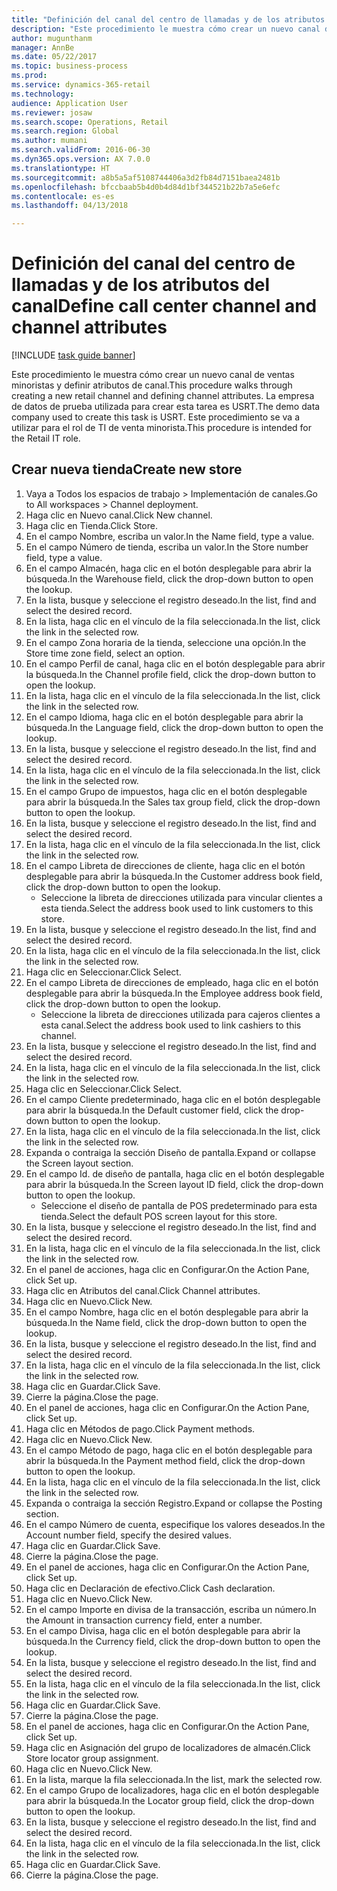 ```yaml
--- 
title: "Definición del canal del centro de llamadas y de los atributos del canal"
description: "Este procedimiento le muestra cómo crear un nuevo canal de ventas minoristas y definir atributos de canal."
author: mugunthanm
manager: AnnBe
ms.date: 05/22/2017
ms.topic: business-process
ms.prod: 
ms.service: dynamics-365-retail
ms.technology: 
audience: Application User
ms.reviewer: josaw
ms.search.scope: Operations, Retail
ms.search.region: Global
ms.author: mumani
ms.search.validFrom: 2016-06-30
ms.dyn365.ops.version: AX 7.0.0
ms.translationtype: HT
ms.sourcegitcommit: a8b5a5af5108744406a3d2fb84d7151baea2481b
ms.openlocfilehash: bfccbaab5b4d0b4d84d1bf344521b22b7a5e6efc
ms.contentlocale: es-es
ms.lasthandoff: 04/13/2018

---
```

# <a name="define-call-center-channel-and-channel-attributes"></a><span data-ttu-id="1b871-103">Definición del canal del centro de llamadas y de los atributos del canal</span><span class="sxs-lookup"><span data-stu-id="1b871-103">Define call center channel and channel attributes</span></span>

[!INCLUDE [task guide banner](../includes/task-guide-banner.md)]

<span data-ttu-id="1b871-104">Este procedimiento le muestra cómo crear un nuevo canal de ventas minoristas y definir atributos de canal.</span><span class="sxs-lookup"><span data-stu-id="1b871-104">This procedure walks through creating a new retail channel and defining channel attributes.</span></span> <span data-ttu-id="1b871-105">La empresa de datos de prueba utilizada para crear esta tarea es USRT.</span><span class="sxs-lookup"><span data-stu-id="1b871-105">The demo data company used to create this task is USRT.</span></span> <span data-ttu-id="1b871-106">Este procedimiento se va a utilizar para el rol de TI de venta minorista.</span><span class="sxs-lookup"><span data-stu-id="1b871-106">This procedure is intended for the Retail IT role.</span></span>


## <a name="create-new-store"></a><span data-ttu-id="1b871-107">Crear nueva tienda</span><span class="sxs-lookup"><span data-stu-id="1b871-107">Create new store</span></span>
1. <span data-ttu-id="1b871-108">Vaya a Todos los espacios de trabajo > Implementación de canales.</span><span class="sxs-lookup"><span data-stu-id="1b871-108">Go to All workspaces > Channel deployment.</span></span>
2. <span data-ttu-id="1b871-109">Haga clic en Nuevo canal.</span><span class="sxs-lookup"><span data-stu-id="1b871-109">Click New channel.</span></span>
3. <span data-ttu-id="1b871-110">Haga clic en Tienda.</span><span class="sxs-lookup"><span data-stu-id="1b871-110">Click Store.</span></span>
4. <span data-ttu-id="1b871-111">En el campo Nombre, escriba un valor.</span><span class="sxs-lookup"><span data-stu-id="1b871-111">In the Name field, type a value.</span></span>
5. <span data-ttu-id="1b871-112">En el campo Número de tienda, escriba un valor.</span><span class="sxs-lookup"><span data-stu-id="1b871-112">In the Store number field, type a value.</span></span>
6. <span data-ttu-id="1b871-113">En el campo Almacén, haga clic en el botón desplegable para abrir la búsqueda.</span><span class="sxs-lookup"><span data-stu-id="1b871-113">In the Warehouse field, click the drop-down button to open the lookup.</span></span>
7. <span data-ttu-id="1b871-114">En la lista, busque y seleccione el registro deseado.</span><span class="sxs-lookup"><span data-stu-id="1b871-114">In the list, find and select the desired record.</span></span>
8. <span data-ttu-id="1b871-115">En la lista, haga clic en el vínculo de la fila seleccionada.</span><span class="sxs-lookup"><span data-stu-id="1b871-115">In the list, click the link in the selected row.</span></span>
9. <span data-ttu-id="1b871-116">En el campo Zona horaria de la tienda, seleccione una opción.</span><span class="sxs-lookup"><span data-stu-id="1b871-116">In the Store time zone field, select an option.</span></span>
10. <span data-ttu-id="1b871-117">En el campo Perfil de canal, haga clic en el botón desplegable para abrir la búsqueda.</span><span class="sxs-lookup"><span data-stu-id="1b871-117">In the Channel profile field, click the drop-down button to open the lookup.</span></span>
11. <span data-ttu-id="1b871-118">En la lista, haga clic en el vínculo de la fila seleccionada.</span><span class="sxs-lookup"><span data-stu-id="1b871-118">In the list, click the link in the selected row.</span></span>
12. <span data-ttu-id="1b871-119">En el campo Idioma, haga clic en el botón desplegable para abrir la búsqueda.</span><span class="sxs-lookup"><span data-stu-id="1b871-119">In the Language field, click the drop-down button to open the lookup.</span></span>
13. <span data-ttu-id="1b871-120">En la lista, busque y seleccione el registro deseado.</span><span class="sxs-lookup"><span data-stu-id="1b871-120">In the list, find and select the desired record.</span></span>
14. <span data-ttu-id="1b871-121">En la lista, haga clic en el vínculo de la fila seleccionada.</span><span class="sxs-lookup"><span data-stu-id="1b871-121">In the list, click the link in the selected row.</span></span>
15. <span data-ttu-id="1b871-122">En el campo Grupo de impuestos, haga clic en el botón desplegable para abrir la búsqueda.</span><span class="sxs-lookup"><span data-stu-id="1b871-122">In the Sales tax group field, click the drop-down button to open the lookup.</span></span>
16. <span data-ttu-id="1b871-123">En la lista, busque y seleccione el registro deseado.</span><span class="sxs-lookup"><span data-stu-id="1b871-123">In the list, find and select the desired record.</span></span>
17. <span data-ttu-id="1b871-124">En la lista, haga clic en el vínculo de la fila seleccionada.</span><span class="sxs-lookup"><span data-stu-id="1b871-124">In the list, click the link in the selected row.</span></span>
18. <span data-ttu-id="1b871-125">En el campo Libreta de direcciones de cliente, haga clic en el botón desplegable para abrir la búsqueda.</span><span class="sxs-lookup"><span data-stu-id="1b871-125">In the Customer address book field, click the drop-down button to open the lookup.</span></span>
    * <span data-ttu-id="1b871-126">Seleccione la libreta de direcciones utilizada para vincular clientes a esta tienda.</span><span class="sxs-lookup"><span data-stu-id="1b871-126">Select the address book used to link customers to this store.</span></span>  
19. <span data-ttu-id="1b871-127">En la lista, busque y seleccione el registro deseado.</span><span class="sxs-lookup"><span data-stu-id="1b871-127">In the list, find and select the desired record.</span></span>
20. <span data-ttu-id="1b871-128">En la lista, haga clic en el vínculo de la fila seleccionada.</span><span class="sxs-lookup"><span data-stu-id="1b871-128">In the list, click the link in the selected row.</span></span>
21. <span data-ttu-id="1b871-129">Haga clic en Seleccionar.</span><span class="sxs-lookup"><span data-stu-id="1b871-129">Click Select.</span></span>
22. <span data-ttu-id="1b871-130">En el campo Libreta de direcciones de empleado, haga clic en el botón desplegable para abrir la búsqueda.</span><span class="sxs-lookup"><span data-stu-id="1b871-130">In the Employee address book field, click the drop-down button to open the lookup.</span></span>
    * <span data-ttu-id="1b871-131">Seleccione la libreta de direcciones utilizada para cajeros clientes a esta canal.</span><span class="sxs-lookup"><span data-stu-id="1b871-131">Select the address book used to link cashiers to this channel.</span></span>  
23. <span data-ttu-id="1b871-132">En la lista, busque y seleccione el registro deseado.</span><span class="sxs-lookup"><span data-stu-id="1b871-132">In the list, find and select the desired record.</span></span>
24. <span data-ttu-id="1b871-133">En la lista, haga clic en el vínculo de la fila seleccionada.</span><span class="sxs-lookup"><span data-stu-id="1b871-133">In the list, click the link in the selected row.</span></span>
25. <span data-ttu-id="1b871-134">Haga clic en Seleccionar.</span><span class="sxs-lookup"><span data-stu-id="1b871-134">Click Select.</span></span>
26. <span data-ttu-id="1b871-135">En el campo Cliente predeterminado, haga clic en el botón desplegable para abrir la búsqueda.</span><span class="sxs-lookup"><span data-stu-id="1b871-135">In the Default customer field, click the drop-down button to open the lookup.</span></span>
27. <span data-ttu-id="1b871-136">En la lista, haga clic en el vínculo de la fila seleccionada.</span><span class="sxs-lookup"><span data-stu-id="1b871-136">In the list, click the link in the selected row.</span></span>
28. <span data-ttu-id="1b871-137">Expanda o contraiga la sección Diseño de pantalla.</span><span class="sxs-lookup"><span data-stu-id="1b871-137">Expand or collapse the Screen layout section.</span></span>
29. <span data-ttu-id="1b871-138">En el campo Id. de diseño de pantalla, haga clic en el botón desplegable para abrir la búsqueda.</span><span class="sxs-lookup"><span data-stu-id="1b871-138">In the Screen layout ID field, click the drop-down button to open the lookup.</span></span>
    * <span data-ttu-id="1b871-139">Seleccione el diseño de pantalla de POS predeterminado para esta tienda.</span><span class="sxs-lookup"><span data-stu-id="1b871-139">Select the default POS screen layout for this store.</span></span>  
30. <span data-ttu-id="1b871-140">En la lista, busque y seleccione el registro deseado.</span><span class="sxs-lookup"><span data-stu-id="1b871-140">In the list, find and select the desired record.</span></span>
31. <span data-ttu-id="1b871-141">En la lista, haga clic en el vínculo de la fila seleccionada.</span><span class="sxs-lookup"><span data-stu-id="1b871-141">In the list, click the link in the selected row.</span></span>
32. <span data-ttu-id="1b871-142">En el panel de acciones, haga clic en Configurar.</span><span class="sxs-lookup"><span data-stu-id="1b871-142">On the Action Pane, click Set up.</span></span>
33. <span data-ttu-id="1b871-143">Haga clic en Atributos del canal.</span><span class="sxs-lookup"><span data-stu-id="1b871-143">Click Channel attributes.</span></span>
34. <span data-ttu-id="1b871-144">Haga clic en Nuevo.</span><span class="sxs-lookup"><span data-stu-id="1b871-144">Click New.</span></span>
35. <span data-ttu-id="1b871-145">En el campo Nombre, haga clic en el botón desplegable para abrir la búsqueda.</span><span class="sxs-lookup"><span data-stu-id="1b871-145">In the Name field, click the drop-down button to open the lookup.</span></span>
36. <span data-ttu-id="1b871-146">En la lista, busque y seleccione el registro deseado.</span><span class="sxs-lookup"><span data-stu-id="1b871-146">In the list, find and select the desired record.</span></span>
37. <span data-ttu-id="1b871-147">En la lista, haga clic en el vínculo de la fila seleccionada.</span><span class="sxs-lookup"><span data-stu-id="1b871-147">In the list, click the link in the selected row.</span></span>
38. <span data-ttu-id="1b871-148">Haga clic en Guardar.</span><span class="sxs-lookup"><span data-stu-id="1b871-148">Click Save.</span></span>
39. <span data-ttu-id="1b871-149">Cierre la página.</span><span class="sxs-lookup"><span data-stu-id="1b871-149">Close the page.</span></span>
40. <span data-ttu-id="1b871-150">En el panel de acciones, haga clic en Configurar.</span><span class="sxs-lookup"><span data-stu-id="1b871-150">On the Action Pane, click Set up.</span></span>
41. <span data-ttu-id="1b871-151">Haga clic en Métodos de pago.</span><span class="sxs-lookup"><span data-stu-id="1b871-151">Click Payment methods.</span></span>
42. <span data-ttu-id="1b871-152">Haga clic en Nuevo.</span><span class="sxs-lookup"><span data-stu-id="1b871-152">Click New.</span></span>
43. <span data-ttu-id="1b871-153">En el campo Método de pago, haga clic en el botón desplegable para abrir la búsqueda.</span><span class="sxs-lookup"><span data-stu-id="1b871-153">In the Payment method field, click the drop-down button to open the lookup.</span></span>
44. <span data-ttu-id="1b871-154">En la lista, haga clic en el vínculo de la fila seleccionada.</span><span class="sxs-lookup"><span data-stu-id="1b871-154">In the list, click the link in the selected row.</span></span>
45. <span data-ttu-id="1b871-155">Expanda o contraiga la sección Registro.</span><span class="sxs-lookup"><span data-stu-id="1b871-155">Expand or collapse the Posting section.</span></span>
46. <span data-ttu-id="1b871-156">En el campo Número de cuenta, especifique los valores deseados.</span><span class="sxs-lookup"><span data-stu-id="1b871-156">In the Account number field, specify the desired values.</span></span>
47. <span data-ttu-id="1b871-157">Haga clic en Guardar.</span><span class="sxs-lookup"><span data-stu-id="1b871-157">Click Save.</span></span>
48. <span data-ttu-id="1b871-158">Cierre la página.</span><span class="sxs-lookup"><span data-stu-id="1b871-158">Close the page.</span></span>
49. <span data-ttu-id="1b871-159">En el panel de acciones, haga clic en Configurar.</span><span class="sxs-lookup"><span data-stu-id="1b871-159">On the Action Pane, click Set up.</span></span>
50. <span data-ttu-id="1b871-160">Haga clic en Declaración de efectivo.</span><span class="sxs-lookup"><span data-stu-id="1b871-160">Click Cash declaration.</span></span>
51. <span data-ttu-id="1b871-161">Haga clic en Nuevo.</span><span class="sxs-lookup"><span data-stu-id="1b871-161">Click New.</span></span>
52. <span data-ttu-id="1b871-162">En el campo Importe en divisa de la transacción, escriba un número.</span><span class="sxs-lookup"><span data-stu-id="1b871-162">In the Amount in transaction currency field, enter a number.</span></span>
53. <span data-ttu-id="1b871-163">En el campo Divisa, haga clic en el botón desplegable para abrir la búsqueda.</span><span class="sxs-lookup"><span data-stu-id="1b871-163">In the Currency field, click the drop-down button to open the lookup.</span></span>
54. <span data-ttu-id="1b871-164">En la lista, busque y seleccione el registro deseado.</span><span class="sxs-lookup"><span data-stu-id="1b871-164">In the list, find and select the desired record.</span></span>
55. <span data-ttu-id="1b871-165">En la lista, haga clic en el vínculo de la fila seleccionada.</span><span class="sxs-lookup"><span data-stu-id="1b871-165">In the list, click the link in the selected row.</span></span>
56. <span data-ttu-id="1b871-166">Haga clic en Guardar.</span><span class="sxs-lookup"><span data-stu-id="1b871-166">Click Save.</span></span>
57. <span data-ttu-id="1b871-167">Cierre la página.</span><span class="sxs-lookup"><span data-stu-id="1b871-167">Close the page.</span></span>
58. <span data-ttu-id="1b871-168">En el panel de acciones, haga clic en Configurar.</span><span class="sxs-lookup"><span data-stu-id="1b871-168">On the Action Pane, click Set up.</span></span>
59. <span data-ttu-id="1b871-169">Haga clic en Asignación del grupo de localizadores de almacén.</span><span class="sxs-lookup"><span data-stu-id="1b871-169">Click Store locator group assignment.</span></span>
60. <span data-ttu-id="1b871-170">Haga clic en Nuevo.</span><span class="sxs-lookup"><span data-stu-id="1b871-170">Click New.</span></span>
61. <span data-ttu-id="1b871-171">En la lista, marque la fila seleccionada.</span><span class="sxs-lookup"><span data-stu-id="1b871-171">In the list, mark the selected row.</span></span>
62. <span data-ttu-id="1b871-172">En el campo Grupo de localizadores, haga clic en el botón desplegable para abrir la búsqueda.</span><span class="sxs-lookup"><span data-stu-id="1b871-172">In the Locator group field, click the drop-down button to open the lookup.</span></span>
63. <span data-ttu-id="1b871-173">En la lista, busque y seleccione el registro deseado.</span><span class="sxs-lookup"><span data-stu-id="1b871-173">In the list, find and select the desired record.</span></span>
64. <span data-ttu-id="1b871-174">En la lista, haga clic en el vínculo de la fila seleccionada.</span><span class="sxs-lookup"><span data-stu-id="1b871-174">In the list, click the link in the selected row.</span></span>
65. <span data-ttu-id="1b871-175">Haga clic en Guardar.</span><span class="sxs-lookup"><span data-stu-id="1b871-175">Click Save.</span></span>
66. <span data-ttu-id="1b871-176">Cierre la página.</span><span class="sxs-lookup"><span data-stu-id="1b871-176">Close the page.</span></span>


